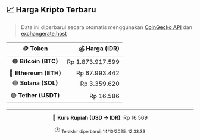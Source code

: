 

<!-- HARGA_KRIPTO -->
## 📈 Harga Kripto Terbaru

> Data ini diperbarui secara otomatis menggunakan [CoinGecko API](https://www.coingecko.com/) dan [exchangerate.host](https://exchangerate.host/)

<div align="center">

| 🪙 Token | 💰 Harga (IDR) |
|:------:|---------------:|
| 🟠 **Bitcoin (BTC)**   | Rp 1.873.917.599 |
| 🔵 **Ethereum (ETH)**  | Rp 67.993.442 |
| 🟣 **Solana (SOL)**    | Rp 3.359.620 |
| 🟢 **Tether (USDT)**   | Rp 16.586 |

---

💱 **Kurs Rupiah (USD → IDR)**: Rp 16.569

🕒 <sub>Terakhir diperbarui: 14/10/2025, 12.33.33</sub>

</div>
<!-- /HARGA_KRIPTO -->